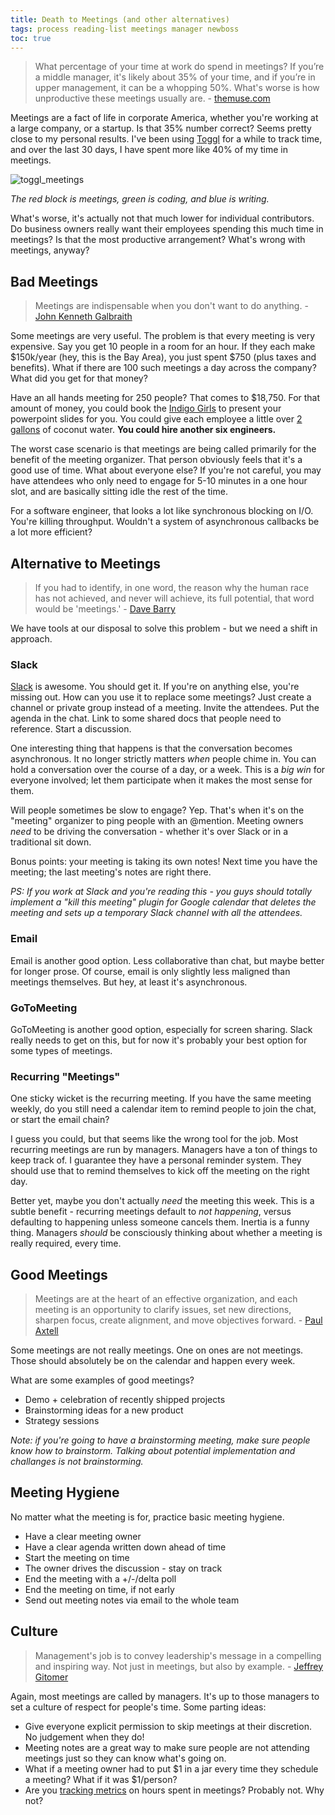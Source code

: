 ```yaml
---
title: Death to Meetings (and other alternatives)
tags: process reading-list meetings manager newboss
toc: true
---
```


> What percentage of your time at work do spend in meetings? If you’re a middle manager, it's likely about 35% of your time, and if you’re in upper management, it can be a whopping 50%. What's worse is how unproductive these meetings usually are. - [themuse.com](https://www.themuse.com/advice/how-much-time-do-we-spend-in-meetings-hint-its-scary)

Meetings are a fact of life in corporate America, whether you're working at a large company, or a startup. Is that 35% number correct? Seems pretty close to my personal results. I've been using [Toggl]() for a while to track time, and over the last 30 days, I have spent more like 40% of my time in meetings.

![toggl_meetings](/blog/images/toggl_meetings.png)

*The red block is meetings, green is coding, and blue is writing.*

What's worse, it's actually not that much lower for individual contributors. Do business owners really want their employees spending this much time in meetings? Is that the most productive arrangement? What's wrong with meetings, anyway?

## Bad Meetings

> Meetings are indispensable when you don't want to do anything. - [John Kenneth Galbraith](http://www.brainyquote.com/quotes/keywords/meetings.html#z5clr8zclSbxAafk.99)

Some meetings are very useful. The problem is that every meeting is very expensive. Say you get 10 people in a room for an hour. If they each make $150k/year (hey, this is the Bay Area), you just spent $750 (plus taxes and benefits). What if there are 100 such meetings a day across the company? What did you get for that money?

Have an all hands meeting for 250 people? That comes to $18,750. For that amount of money, you could book the [Indigo Girls](http://priceonomics.com/how-much-does-it-cost-to-book-your-favorite-band/) to present your powerpoint slides for you. You could give each employee a little over [2 gallons](https://www.thrillist.com/drink/nation/best-coconut-water-brand-amy-brian-coconut-juice-from-thailand-ranks-top) of coconut water. **You could hire another six engineers.**

The worst case scenario is that meetings are being called primarily for the benefit of the meeting organizer. That person obviously feels that it's a good use of time. What about everyone else? If you're not careful, you may have attendees who only need to engage for 5-10 minutes in a one hour slot, and are basically sitting idle the rest of the time.

For a software engineer, that looks a lot like synchronous blocking on I/O. You're killing throughput. Wouldn't a system of asynchronous callbacks be a lot more efficient?

## Alternative to Meetings

> If you had to identify, in one word, the reason why the human race has not achieved, and never will achieve, its full potential, that word would be 'meetings.' - [Dave Barry](http://www.brainyquote.com/quotes/keywords/meetings.html#z5clr8zclSbxAafk.99)

We have tools at our disposal to solve this problem - but we need a shift in approach.

### Slack

[Slack](https://slack.com/) is awesome. You should get it. If you're on anything else, you're missing out. How can you use it to replace some meetings? Just create a channel or private group instead of a meeting. Invite the attendees. Put the agenda in the chat. Link to some shared docs that people need to reference. Start a discussion.

One interesting thing that happens is that the conversation becomes asynchronous. It no longer strictly matters *when* people chime in. You can hold a conversation over the course of a day, or a week. This is a *big win* for everyone involved; let them participate when it makes the most sense for them.

Will people sometimes be slow to engage? Yep. That's when it's on the "meeting" organizer to ping people with an @mention. Meeting owners *need* to be driving the conversation - whether it's over Slack or in a traditional sit down.

Bonus points: your meeting is taking its own notes! Next time you have the meeting; the last meeting's notes are right there.

*PS: If you work at Slack and you're reading this - you guys should totally implement a "kill this meeting" plugin for Google calendar that deletes the meeting and sets up a temporary Slack channel with all the attendees.*

### Email

Email is another good option. Less collaborative than chat, but maybe better for longer prose. Of course, email is only slightly less maligned than meetings themselves. But hey, at least it's asynchronous.

### GoToMeeting

GoToMeeting is another good option, especially for screen sharing. Slack really needs to get on this, but for now it's probably your best option for some types of meetings.

### Recurring "Meetings"

One sticky wicket is the recurring meeting. If you have the same meeting weekly, do you still need a calendar item to remind people to join the chat, or start the email chain?

I guess you could, but that seems like the wrong tool for the job. Most recurring meetings are run by managers. Managers have a ton of things to keep track of. I guarantee they have a personal reminder system. They should use that to remind themselves to kick off the meeting on the right day.

Better yet, maybe you don't actually *need* the meeting this week. This is a subtle benefit - recurring meetings default to *not happening*, versus defaulting to happening unless someone cancels them. Inertia is a funny thing. Managers *should* be consciously thinking about whether a meeting is really required, every time.

## Good Meetings

> Meetings are at the heart of an effective organization, and each meeting is an opportunity to clarify issues, set new directions, sharpen focus, create alignment, and move objectives forward. - [Paul Axtell](http://www.amazon.com/Meetings-Matter-Strategies-Remarkable-Conversations/dp/0943097142)

Some meetings are not really meetings. One on ones are not meetings. Those should absolutely be on the calendar and happen every week.

What are some examples of good meetings?

- Demo + celebration of recently shipped projects
- Brainstorming ideas for a new product
- Strategy sessions

*Note: if you're going to have a brainstorming meeting, make sure people know how to brainstorm. Talking about potential implementation and challanges is not brainstorming.*

## Meeting Hygiene

No matter what the meeting is for, practice basic meeting hygiene.

- Have a clear meeting owner
- Have a clear agenda written down ahead of time
- Start the meeting on time
- The owner drives the discussion - stay on track
- End the meeting with a +/-/delta poll
- End the meeting on time, if not early
- Send out meeting notes via email to the whole team

## Culture

> Management's job is to convey leadership's message in a compelling and inspiring way. Not just in meetings, but also by example. - [Jeffrey Gitomer](http://www.brainyquote.com/quotes/keywords/meetings.html#z5clr8zclSbxAafk.99)

Again, most meetings are called by managers. It's up to those managers to set a culture of respect for people's time. Some parting ideas:

- Give everyone explicit permission to skip meetings at their discretion. No judgement when they do!
- Meeting notes are a great way to make sure people are not attending meetings just so they can know what's going on.
- What if a meeting owner had to put $1 in a jar every time they schedule a meeting? What if it was $1/person?
- Are you [tracking metrics](https://github.com/chase-seibert/gcal-report) on hours spent in meetings? Probably not. Why not?
